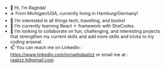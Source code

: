 - 👋 Hi, I’m Raghda!
- ✈️ From Michigan/USA, currently living in Hamburg/Germany! 
- 👀 I’m interested in all things tech, travelling, and books! 
- 🌱 I’m currently learning React ⚛️ framework with SheCodes. 
- 💞️ I’m looking to collaborate on fun, challenging, and interesting projects that strengthen my current skills and add more skills and tricks to my coding arsenal.
- 📫 You can reach me on LinkedIn : https://www.linkedin.com/in/raghdaalizz or email me at : raalizz.h@gmail.com 

<!---
raalizz/raalizz is a ✨ special ✨ repository because its `README.md` (this file) appears on your GitHub profile.
You can click the Preview link to take a look at your changes.
--->
